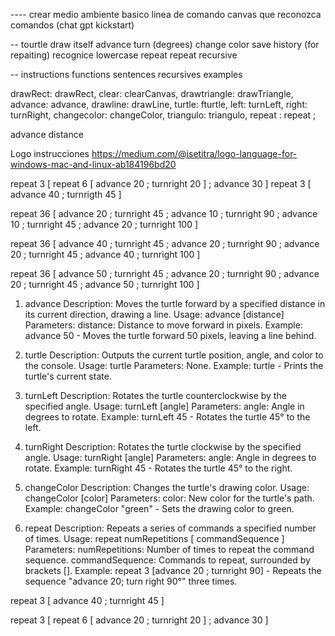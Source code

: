---- crear medio ambiente basico
        linea de comando
        canvas
        que reconozca comandos (chat gpt kickstart)

-- tourtle 
        draw itself
        advance
        turn (degrees)
        change color
        save history (for repaiting)
        recognice lowercase
        repeat
        repeat recursive

-- instructions
      functions
      sentences
      recursives
      examples

drawRect: drawRect,
    clear: clearCanvas,
    drawtriangle: drawTriangle,
    advance: advance,
    drawline: drawLine,
    turtle: fturtle,
    left: turnLeft,
    right: turnRight,
    changecolor: changeColor,
    triangulo: triangulo,
    repeat : repeat ;


advance distance

Logo instrucciones
https://medium.com/@isetitra/logo-language-for-windows-mac-and-linux-ab184196bd20

repeat 3 [ repeat 6 [ advance 20 ;  turnright 20 ] ; advance 30 ] 
repeat 3 [ advance 40 ;  turnrigth 45 ]


repeat 36 [   advance 20 ; turnright 45 ; advance 10 ; turnright 90 ; advance 10 ; turnright 45 ; advance 20 ; turnright 100 ]


repeat 36 [   advance 40 ; turnright 45 ; advance 20 ; turnright 90 ; advance 20 ; turnright 45 ; advance 40 ; turnright 100 ]

repeat 36 [   advance 50 ; turnright 45 ; advance 20 ; turnright 90 ; advance 20 ; turnright 45 ; advance 50 ; turnright 100 ]


1. advance
Description: Moves the turtle forward by a specified distance in its current direction, drawing a line.
Usage: advance [distance]
Parameters:
distance: Distance to move forward in pixels.
Example: advance 50 - Moves the turtle forward 50 pixels, leaving a line behind.

3. turtle
Description: Outputs the current turtle position, angle, and color to the console.
Usage: turtle
Parameters: None.
Example: turtle - Prints the turtle's current state.

4. turnLeft
Description: Rotates the turtle counterclockwise by the specified angle.
Usage: turnLeft [angle]
Parameters:
angle: Angle in degrees to rotate.
Example: turnLeft 45 - Rotates the turtle 45° to the left.

5. turnRight
Description: Rotates the turtle clockwise by the specified angle.
Usage: turnRight [angle]
Parameters:
angle: Angle in degrees to rotate.
Example: turnRight 45 - Rotates the turtle 45° to the right.

6. changeColor
Description: Changes the turtle's drawing color.
Usage: changeColor [color]
Parameters:
color: New color for the turtle's path.
Example: changeColor "green" - Sets the drawing color to green.

7. repeat
Description: Repeats a series of commands a specified number of times.
Usage: repeat numRepetitions [ commandSequence ]
Parameters:
numRepetitions: Number of times to repeat the command sequence.
commandSequence: Commands to repeat, surrounded by brackets [].
Example: repeat 3 [advance 20 ; turnright 90] - Repeats the sequence "advance 20; turn right 90°" three times.











repeat 3 [ advance 40 ;  turnright 45 ]

repeat 3 [ repeat 6 [ advance 20 ;  turnright 20 ] ; advance 30 ] 